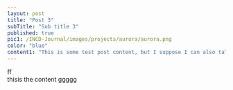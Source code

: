 ```yaml
---
layout: post
title: "Post 3"
subTitle: "Sub title 3"
published: true
pic1: /INCD-Journal/images/projects/aurora/aurora.png
color: "blue"
content1: "This is some test post content, but I suppose I can also talk about this workflow I'm trying to make easy for students in my cohort."
---
```

ff<Br>
thisis
the content
ggggg
